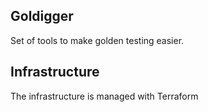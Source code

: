 ## Goldigger
Set of tools to make golden testing easier.


## Infrastructure
The infrastructure is managed with Terraform
